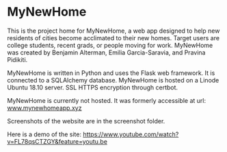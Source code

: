 # MyNewHome
This is the project home for MyNewHome, a web app designed to help new residents of cities become acclimated to their new homes. Target users are college students, recent grads, or people moving for work. MyNewHome was created by Benjamin Alterman, Emilia Garcia-Saravia, and Pravina Pidikiti.

MyNewHome is written in Python and uses the Flask web framework. It is connected to a SQLAlchemy database. MyNewHome is hosted on a Linode Ubuntu 18.10 server. SSL HTTPS encryption through certbot.

MyNewHome is currently not hosted. It was formerly accessible at url: www.mynewhomeapp.xyz

Screenshots of the website are in the screenshot folder.

Here is a demo of the site: https://www.youtube.com/watch?v=FL78qsCTZGY&feature=youtu.be
